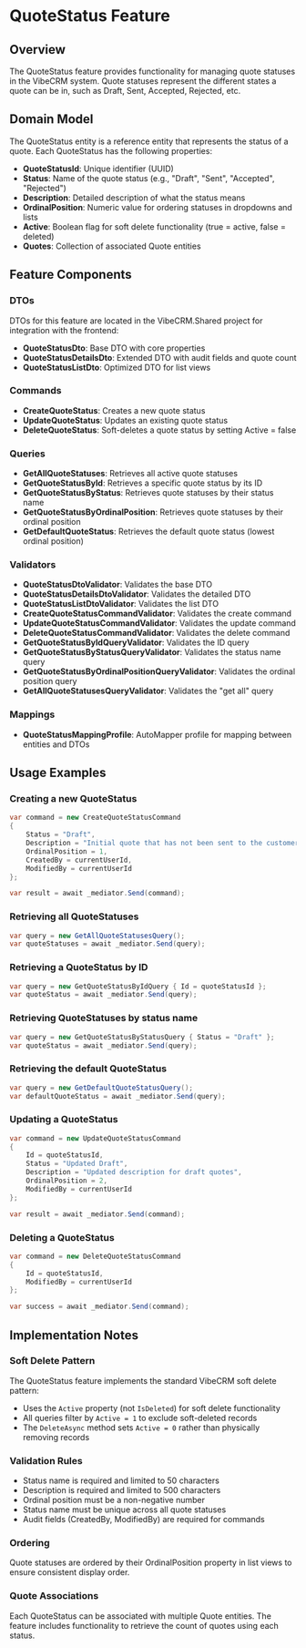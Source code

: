 # QuoteStatus Feature

## Overview
The QuoteStatus feature provides functionality for managing quote statuses in the VibeCRM system. Quote statuses represent the different states a quote can be in, such as Draft, Sent, Accepted, Rejected, etc.

## Domain Model
The QuoteStatus entity is a reference entity that represents the status of a quote. Each QuoteStatus has the following properties:

- **QuoteStatusId**: Unique identifier (UUID)
- **Status**: Name of the quote status (e.g., "Draft", "Sent", "Accepted", "Rejected")
- **Description**: Detailed description of what the status means
- **OrdinalPosition**: Numeric value for ordering statuses in dropdowns and lists
- **Active**: Boolean flag for soft delete functionality (true = active, false = deleted)
- **Quotes**: Collection of associated Quote entities

## Feature Components

### DTOs
DTOs for this feature are located in the VibeCRM.Shared project for integration with the frontend:
- **QuoteStatusDto**: Base DTO with core properties
- **QuoteStatusDetailsDto**: Extended DTO with audit fields and quote count
- **QuoteStatusListDto**: Optimized DTO for list views

### Commands
- **CreateQuoteStatus**: Creates a new quote status
- **UpdateQuoteStatus**: Updates an existing quote status
- **DeleteQuoteStatus**: Soft-deletes a quote status by setting Active = false

### Queries
- **GetAllQuoteStatuses**: Retrieves all active quote statuses
- **GetQuoteStatusById**: Retrieves a specific quote status by its ID
- **GetQuoteStatusByStatus**: Retrieves quote statuses by their status name
- **GetQuoteStatusByOrdinalPosition**: Retrieves quote statuses by their ordinal position
- **GetDefaultQuoteStatus**: Retrieves the default quote status (lowest ordinal position)

### Validators
- **QuoteStatusDtoValidator**: Validates the base DTO
- **QuoteStatusDetailsDtoValidator**: Validates the detailed DTO
- **QuoteStatusListDtoValidator**: Validates the list DTO
- **CreateQuoteStatusCommandValidator**: Validates the create command
- **UpdateQuoteStatusCommandValidator**: Validates the update command
- **DeleteQuoteStatusCommandValidator**: Validates the delete command
- **GetQuoteStatusByIdQueryValidator**: Validates the ID query
- **GetQuoteStatusByStatusQueryValidator**: Validates the status name query
- **GetQuoteStatusByOrdinalPositionQueryValidator**: Validates the ordinal position query
- **GetAllQuoteStatusesQueryValidator**: Validates the "get all" query

### Mappings
- **QuoteStatusMappingProfile**: AutoMapper profile for mapping between entities and DTOs

## Usage Examples

### Creating a new QuoteStatus
```csharp
var command = new CreateQuoteStatusCommand
{
    Status = "Draft",
    Description = "Initial quote that has not been sent to the customer",
    OrdinalPosition = 1,
    CreatedBy = currentUserId,
    ModifiedBy = currentUserId
};

var result = await _mediator.Send(command);
```

### Retrieving all QuoteStatuses
```csharp
var query = new GetAllQuoteStatusesQuery();
var quoteStatuses = await _mediator.Send(query);
```

### Retrieving a QuoteStatus by ID
```csharp
var query = new GetQuoteStatusByIdQuery { Id = quoteStatusId };
var quoteStatus = await _mediator.Send(query);
```

### Retrieving QuoteStatuses by status name
```csharp
var query = new GetQuoteStatusByStatusQuery { Status = "Draft" };
var quoteStatus = await _mediator.Send(query);
```

### Retrieving the default QuoteStatus
```csharp
var query = new GetDefaultQuoteStatusQuery();
var defaultQuoteStatus = await _mediator.Send(query);
```

### Updating a QuoteStatus
```csharp
var command = new UpdateQuoteStatusCommand
{
    Id = quoteStatusId,
    Status = "Updated Draft",
    Description = "Updated description for draft quotes",
    OrdinalPosition = 2,
    ModifiedBy = currentUserId
};

var result = await _mediator.Send(command);
```

### Deleting a QuoteStatus
```csharp
var command = new DeleteQuoteStatusCommand
{
    Id = quoteStatusId,
    ModifiedBy = currentUserId
};

var success = await _mediator.Send(command);
```

## Implementation Notes

### Soft Delete Pattern
The QuoteStatus feature implements the standard VibeCRM soft delete pattern:
- Uses the `Active` property (not `IsDeleted`) for soft delete functionality
- All queries filter by `Active = 1` to exclude soft-deleted records
- The `DeleteAsync` method sets `Active = 0` rather than physically removing records

### Validation Rules
- Status name is required and limited to 50 characters
- Description is required and limited to 500 characters
- Ordinal position must be a non-negative number
- Status name must be unique across all quote statuses
- Audit fields (CreatedBy, ModifiedBy) are required for commands

### Ordering
Quote statuses are ordered by their OrdinalPosition property in list views to ensure consistent display order.

### Quote Associations
Each QuoteStatus can be associated with multiple Quote entities. The feature includes functionality to retrieve the count of quotes using each status.
